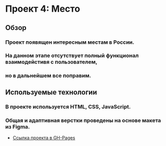 # Проект 4: Место

## Обзор

### Проект появящен интересным местам в России.
### На данном этапе отсутствует полный функционал взаимодейстивя с пользователем,
### но в дальнейшем все поправим.

## Используемые технологии

### В проекте используется HTML, CSS, JavaScript.
### Общая и адаптивная верстки проведены на основе макета из Figma.


* [Ссылка проекта в GH-Pages](https://escar85.github.io/mesto/.)
